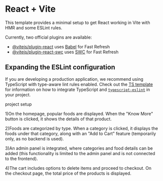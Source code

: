 # React + Vite

This template provides a minimal setup to get React working in Vite with HMR and some ESLint rules.

Currently, two official plugins are available:

- [@vitejs/plugin-react](https://github.com/vitejs/vite-plugin-react/blob/main/packages/plugin-react) uses [Babel](https://babeljs.io/) for Fast Refresh
- [@vitejs/plugin-react-swc](https://github.com/vitejs/vite-plugin-react/blob/main/packages/plugin-react-swc) uses [SWC](https://swc.rs/) for Fast Refresh

## Expanding the ESLint configuration

If you are developing a production application, we recommend using TypeScript with type-aware lint rules enabled. Check out the [TS template](https://github.com/vitejs/vite/tree/main/packages/create-vite/template-react-ts) for information on how to integrate TypeScript and [`typescript-eslint`](https://typescript-eslint.io) in your project.

project setup

1)On the homepage, popular foods are displayed. When the "Know More" button is clicked, it shows the details of that product.

2)Foods are categorized by type. When a category is clicked, it displays the foods under that category, along with an "Add to Cart" feature (temporarily only, as no backend is used).

3)An admin panel is integrated, where categories and food details can be added (this functionality is limited to the admin panel and is not connected to the frontend).

4)The cart includes options to delete items and proceed to checkout. On the checkout page, the total price of the products is displayed.

